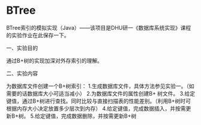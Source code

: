 # BTree
BTree索引的模拟实现（Java）——该项目是DHU研一《数据库系统实现》课程的实验作业在此保存一下。

一、实验目的

通过B+树的实现加深对外存索引的理解。


二、实验内容

为数据库文件创建一个B+树索引：
1.生成数据库文件，具体方法参见实验一。（如需要的话数据库大小可适当减小）
2.为数据库文件的属性创建B+ 树文件。
3.给定键值，通过B+树进行查找。同时比较与直接扫描表的性能差别。（利用B+树时可根据内存大小决定放置多少层次到内存）
4.给定键值，完成数据插入，并按需更新B+树。
5.给定键值，完成数据删除，并按需更新B+树
